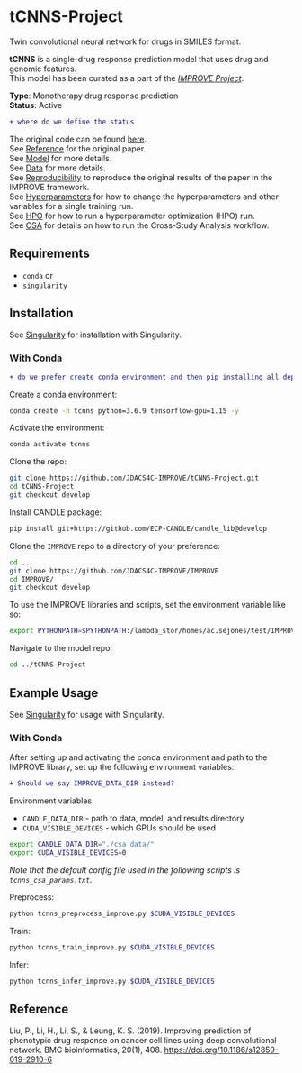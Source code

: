 # tCNNS-Project
Twin convolutional neural network for drugs in SMILES format.

**tCNNS** is a single-drug response prediction model that uses drug and genomic features.  
This model has been curated as a part of the [_IMPROVE Project_](https://github.com/JDACS4C-IMPROVE). 

**Type**: Monotherapy drug response prediction  
**Status**: Active 

```diff
+ where do we define the status
``` 

The original code can be found [here](https://github.com/Lowpassfilter/tCNNS-Project).  
See [Reference](#reference) for the original paper.  
See [Model](READMEs/Model.md) for more details.  
See [Data](READMEs/Data.md) for more details.  
See [Reproducibility](READMEs/Reproducibility.md) to reproduce the original results of the paper in the IMPROVE framework.  
See [Hyperparameters](READMEs/Hyperparameters.md) for how to change the hyperparameters and other variables for a single training run.  
See [HPO](READMEs/HPO.md) for how to run a hyperparameter optimization (HPO) run.  
See [CSA](READMEs/CSA.md) for details on how to run the Cross-Study Analysis workflow.  

## Requirements

- `conda`
or
- `singularity`

## Installation
See [Singularity](READMEs/Singularity.md) for installation with Singularity.

### With Conda

```diff
+ do we prefer create conda environment and then pip installing all dependencies to match the containers or just leave it up to curators?
```

Create a conda environment:
```sh
conda create -n tcnns python=3.6.9 tensorflow-gpu=1.15 -y
```

Activate the environment:
```sh
conda activate tcnns
```

Clone the repo:
```sh
git clone https://github.com/JDACS4C-IMPROVE/tCNNS-Project.git
cd tCNNS-Project
git checkout develop
```

Install CANDLE package:
```sh
pip install git+https://github.com/ECP-CANDLE/candle_lib@develop
```

Clone the `IMPROVE` repo to a directory of your preference:
```sh
cd ..
git clone https://github.com/JDACS4C-IMPROVE/IMPROVE
cd IMPROVE/
git checkout develop
```

To use the IMPROVE libraries and scripts, set the environment variable like so:
```sh
export PYTHONPATH=$PYTHONPATH:/lambda_stor/homes/ac.sejones/test/IMPROVE
```

Navigate to the model repo:
```sh
cd ../tCNNS-Project
```

## Example Usage 
See [Singularity](READMEs/Singularity.md) for usage with Singularity.

### With Conda

After setting up and activating the conda environment and path to the IMPROVE library, set up the following environment variables:

```diff
+ Should we say IMPROVE_DATA_DIR instead?
```

Environment variables:

 * `CANDLE_DATA_DIR` - path to data, model, and results directory
 * `CUDA_VISIBLE_DEVICES` - which GPUs should be used

```sh
export CANDLE_DATA_DIR="./csa_data/"
export CUDA_VISIBLE_DEVICES=0
```

*Note that the default config file used in the following scripts is ```tcnns_csa_params.txt```.*

Preprocess:
```sh
python tcnns_preprocess_improve.py $CUDA_VISIBLE_DEVICES
```

Train:
```sh
python tcnns_train_improve.py $CUDA_VISIBLE_DEVICES
```

Infer:
```sh
python tcnns_infer_improve.py $CUDA_VISIBLE_DEVICES
```

## Reference
Liu, P., Li, H., Li, S., & Leung, K. S. (2019). Improving prediction of phenotypic drug response on cancer cell lines using deep convolutional network. BMC bioinformatics, 20(1), 408. https://doi.org/10.1186/s12859-019-2910-6
